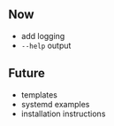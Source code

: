 ## Now

- add logging
- `--help` output


## Future

- templates
- systemd examples
- installation instructions
